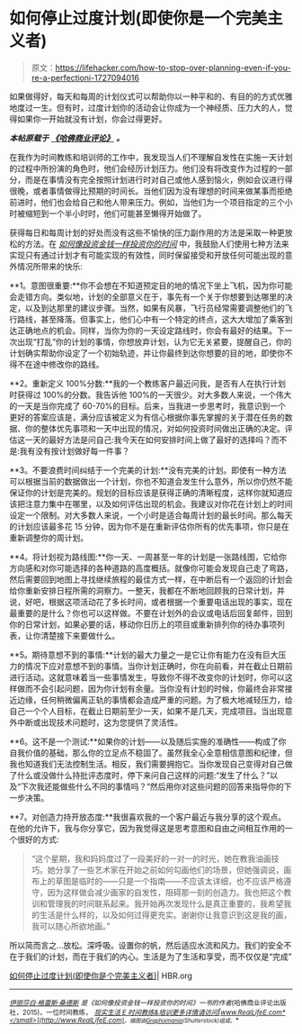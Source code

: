 # 如何停止过度计划(即使你是一个完美主义者)

> 原文：<https://lifehacker.com/how-to-stop-over-planning-even-if-you-re-a-perfectioni-1727094016>

如果做得好，每天和每周的计划仪式可以帮助你以一种平和的、有目的的方式优雅地度过一生。但有时，过度计划你的活动会让你成为一个神经质、压力大的人，觉得如果你一开始就没有计划，你会过得更好。



***本帖原载于*** [***《哈佛商业评论》***](https://hbr.org/2015/08/how-to-stop-overplanning-even-if-youre-a-perfectionist) ***。***

在我作为时间教练和培训师的工作中，我发现当人们不理解自发性在实施一天计划的过程中所扮演的角色时，他们会经历计划压力。他们没有将改变作为过程的一部分，而是在事情没有完全按照计划进行时对自己或他人感到恼火，例如会议进行得很晚，或者事情做得比预期的时间长。当他们因为没有理想的时间来做某事而拒绝前进时，他们也会给自己和他人带来压力。例如，当他们为一个项目指定的三个小时被缩短到一个半小时时，他们可能甚至懒得开始做了。

获得每日和每周计划的好处而没有这些不愉快的压力副作用的方法是采取一种更放松的方法。在 [*如何像投资金钱一样投资你的时间*](http://www.amazon.com/Invest-Your-Time-Like-Money-ebook/dp/B00RZZA64I?asc_campaign=InlineText&asc_refurl=https://lifehacker.com/how-to-stop-over-planning-even-if-you-re-a-perfectioni-1727094016&asc_source=&tag=kinjalifehackerlink-20) 中，我鼓励人们使用七种方法来实现只有通过计划才有可能实现的有效性，同时保留接受和开放任何可能出现的意外情况所带来的快乐:

**1。意图很重要:**你不会想在不知道预定目的地的情况下坐上飞机，因为你可能会走错方向。类似地，计划的全部意义在于，事先有一个关于你想要到达哪里的决定，以及到达那里的建议步骤。当然，如果有风暴，飞行员经常需要调整他们的飞行路线，甚至降落。但事实上，他们心中有一个特定的终点，这大大增加了乘客到达正确地点的机会。同样，当你为你的一天设定路线时，你会有最好的结果。下一次出现“打乱”你的计划的事情，你想放弃计划，认为它无关紧要，提醒自己，你的计划确实帮助你设定了一个初始轨迹，并让你最终到达你想要的目的地，即使你不得不在途中修改你的路线。

**2。重新定义 100%分数:**我的一个教练客户最近问我，是否有人在执行计划时获得过 100%的分数。我告诉他 100%的一天很少。对大多数人来说，一个伟大的一天是当你完成了 60-70%的目标。后来，当我进一步思考时，我意识到一个更好的答案应该是，满分应该被定义为有信心根据你事先掌握的关于潜在任务的数据、你的整体优先事项和一天中出现的情况，对如何投资时间做出正确的决定。评估这一天的最好方法是问自己:我今天在如何安排时间上做了最好的选择吗？而不是:我有没有按计划做好每一件事？

**3。不要浪费时间纠结于一个完美的计划:**没有完美的计划。即使有一种方法可以根据当前的数据做出一个计划，你也不知道会发生什么意外，所以你仍然不能保证你的计划是完美的。规划的目标应该是获得正确的清晰程度，这样你就知道应该把注意力集中在哪里，以及如何评估出现的机会。我建议对你花在计划上的时间设定一个限制。对大多数人来说，一个小时是适合每周计划的最长时间。那么每天的计划应该最多花 15 分钟，因为你不是在重新评估你所有的优先事项，你只是在重新调整你的周计划。

**4。将计划视为路线图:**你一天、一周甚至一年的计划是一张路线图，它给你方向感和对你可能选择的各种道路的高度概括。就像你可能会发现自己走了弯路，然后需要回到地图上寻找继续旅程的最佳方式一样，在中断后有一个返回的计划会给你重新安排日程所需的洞察力。一整天，我都在不断地回顾我的日常计划，并说，好吧，根据这项活动花了多长时间，或者根据一个重要电话出现的事实，现在最重要的是什么？你也可以这样做。不要在计划外的会议或电话后回复邮件，回到你的日常计划，如果必要的话，移动你日历上的项目或重新排列你的待办事项列表，让你清楚接下来要做什么。

**5。期待意想不到的事情:**计划的最大力量之一是它让你有能力在没有巨大压力的情况下应对意想不到的事情。当你计划正确时，你在向前看，并在截止日期前进行活动。这就意味着当一些事情发生，导致你不得不改变你的计划时，你可以这样做而不会引起问题，因为你计划有余量。当你没有计划的时候，你最终会非常接近边缘，任何稍微偏离正轨的事情都会造成严重的问题。为了极大地减轻压力，给自己一个个人目标，在截止日期前至少一天，如果不是几天，完成项目。当出现意外中断或出现技术问题时，这为您提供了灵活性。

**6。这不是一个测试:**如果你的计划——以及随后实施的准确性——构成了你自我价值的基础，那么你的立足点不稳固了。虽然我全心全意相信意图和纪律，但我也知道我们无法控制生活。相反，我们需要拥抱它。当你发现自己变得对自己做了什么或没做什么持批评态度时，停下来问自己这样的问题:“发生了什么？”以及“下次我还能做些什么不同的事情吗？”然后用你对这些问题的回答来指导你的下一步决策。

**7。对创造力持开放态度:**我很喜欢我的一个客户最近与我分享的这个观点。在他的允许下，我与你分享它，因为我觉得这是思考意图和自由之间相互作用的一个很好的方式:

> “这个星期，我和妈妈度过了一段美好的一对一的时光，她在教我油画技巧。她分享了一些艺术家在开始之前如何勾画他们的场景，但她强调说，画布上的草图是临时的——只是一个指南——不应该太详细，也不应该严格遵守，因为这样做会减少画家的自发性，阻碍那一刻的创造力。我也把这个教训和管理我的时间联系起来。我开始再次发现什么是真正重要的，我希望我的生活是什么样的，以及如何过得更充实。谢谢你让我意识到这是我的画，我可以随心所欲地画。”

所以简而言之…放松。深呼吸。设置你的帆，然后适应水流和风力。我们的安全不在于我们的计划，而在于我们的内心。生活是为了生活和享受，而不仅仅是“完成”

[如何停止过度计划(即使你是个完美主义者)](https://hbr.org/2015/08/how-to-stop-overplanning-even-if-youre-a-perfectionist)| HBR.org

* * *

[<small>*伊丽莎白·格雷斯·桑德斯*</small>](https://hbr.org/search?term=elizabeth+grace+saunders) <small>*是《如何像投资金钱一样投资你的时间》一书的作者*</small>[<small></small>](http://www.amazon.com/Invest-Your-Time-Like-Money-ebook/dp/B00RZZA64I/?asc_campaign=InlineText&asc_refurl=https://lifehacker.com/how-to-stop-over-planning-even-if-you-re-a-perfectioni-1727094016&asc_source=&tag=kinjalifehackerlink-20)*<small>*(哈佛商业评论出版社，2015)，一位时间教练，*</small> [<small>*现实生活 E 时间教练&培训更多详情请访问*</small>](http://www.RealLifeE.com/coaching)[<small>*www.RealLifeE.com*</small>](http://www.RealLifeE.com)<small>*。插图由*</small>[<small>*Graphixmania*</small>](http://www.shutterstock.com/pic-103206038/stock-vector-business-concept-business-man-having-a-stress-worried-and-headache-vector-illustration.html?src=Y1tKt3oqAltzPaveAhaMoQ-1-95)<small>*(Shutterstock)组成。*</small>*